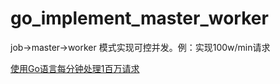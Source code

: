 # go_implement_master_worker
job->master->worker 模式实现可控并发。例：实现100w/min请求

[使用Go语言每分钟处理1百万请求](https://github.com/itfanr/articles-about-golang/blob/master/2016-10/1.handling-1-million-requests-per-minute-with-golang.md)
